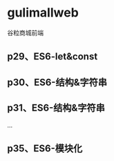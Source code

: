 # gulimallweb
谷粒商城前端

## p29、ES6-let&const

## p30、ES6-结构&字符串

## p31、ES6-结构&字符串
...
## p35、ES6-模块化

